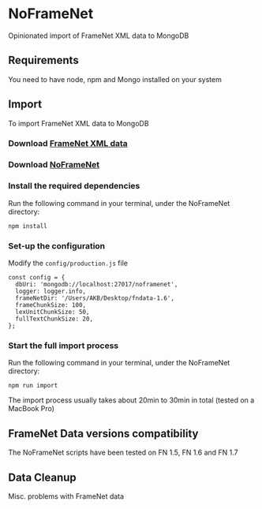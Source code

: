 # NoFrameNet
Opinionated import of FrameNet XML data to MongoDB

## Requirements
You need to have node, npm and Mongo installed on your system

## Import
To import FrameNet XML data to MongoDB

### Download [FrameNet XML data](https://framenet.icsi.berkeley.edu/fndrupal/framenet_request_data)
### Download [NoFrameNet]()
### Install the required dependencies 
Run the following command in your terminal, under the NoFrameNet directory:
```
npm install
```
### Set-up the configuration
Modify the `config/production.js` file
```
const config = {
  dbUri: 'mongodb://localhost:27017/noframenet',
  logger: logger.info,
  frameNetDir: '/Users/AKB/Desktop/fndata-1.6',
  frameChunkSize: 100,
  lexUnitChunkSize: 50,
  fullTextChunkSize: 20,
};
```
### Start the full import process
Run the following command in your terminal, under the NoFrameNet directory:
```
npm run import
```

The import process usually takes about 20min to 30min in total (tested on a MacBook Pro)

## FrameNet Data versions compatibility
The NoFrameNet scripts have been tested on FN 1.5, FN 1.6 and FN 1.7

## Data Cleanup
Misc. problems with FrameNet data
